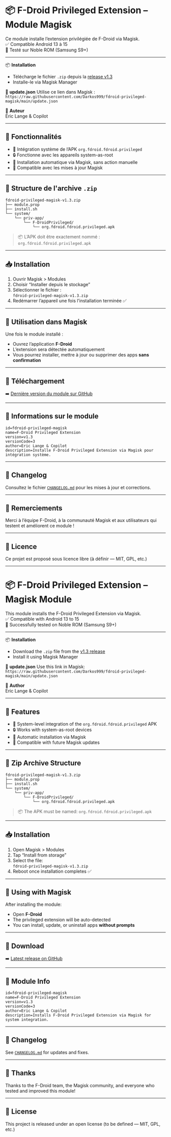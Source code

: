 # 📦 F-Droid Privileged Extension – Module Magisk

Ce module installe l’extension privilégiée de F-Droid via Magisk.  
✅ Compatible Android 13 à 15  
🧪 Testé sur Noble ROM (Samsung S9+)

---

📦 **Installation**
- Télécharge le fichier `.zip` depuis la [release v1.3](https://github.com/Darkos999/fdroid-privileged-magisk/releases/latest)
- Installe-le via Magisk Manager

🔗 **update.json**
Utilise ce lien dans Magisk :  
`https://raw.githubusercontent.com/Darkos999/fdroid-privileged-magisk/main/update.json`

👤 **Auteur**  
Eric Lange & Copilot

---

## 🧰 Fonctionnalités

- 📲 Intégration système de l’APK `org.fdroid.fdroid.privileged`
- 🔒 Fonctionne avec les appareils system-as-root
- 🚀 Installation automatique via Magisk, sans action manuelle
- 🔄 Compatible avec les mises à jour Magisk

---

## 📁 Structure de l'archive `.zip`

```
fdroid-privileged-magisk-v1.3.zip  
├── module.prop  
├── install.sh  
└── system/  
    └── priv-app/  
        └── F-DroidPrivileged/  
            └── org.fdroid.fdroid.privileged.apk
```

> 📦 L’APK doit être exactement nommé : `org.fdroid.fdroid.privileged.apk`

---

## 📥 Installation

1. Ouvrir Magisk > Modules  
2. Choisir “Installer depuis le stockage”  
3. Sélectionner le fichier :  
   `fdroid-privileged-magisk-v1.3.zip`  
4. Redémarrer l’appareil une fois l’installation terminée ✅

---

## 🧭 Utilisation dans Magisk

Une fois le module installé :
- Ouvrez l’application **F-Droid**
- L’extension sera détectée automatiquement
- Vous pourrez installer, mettre à jour ou supprimer des apps **sans confirmation**

---

## 🔗 Téléchargement

➡️ [Dernière version du module sur GitHub](https://github.com/Darkos999/fdroid-privileged-magisk/releases/latest)

---

## 📝 Informations sur le module

```
id=fdroid-privileged-magisk
name=F-Droid Privileged Extension
version=v1.3
versionCode=3
author=Eric Lange & Copilot
description=Installe F-Droid Privileged Extension via Magisk pour intégration système.
```

---

## 📰 Changelog

Consultez le fichier [`CHANGELOG.md`](./CHANGELOG.md) pour les mises à jour et corrections.

---

## 🤝 Remerciements

Merci à l’équipe F-Droid, à la communauté Magisk et aux utilisateurs qui testent et améliorent ce module !

---

## 📜 Licence

Ce projet est proposé sous licence libre (à définir — MIT, GPL, etc.)

---

# 📦 F-Droid Privileged Extension – Magisk Module

This module installs the F-Droid Privileged Extension via Magisk.  
✅ Compatible with Android 13 to 15  
🧪 Successfully tested on Noble ROM (Samsung S9+)

---

📦 **Installation**
- Download the `.zip` file from the [v1.3 release](https://github.com/Darkos999/fdroid-privileged-magisk/releases/latest)
- Install it using Magisk Manager

🔗 **update.json**
Use this link in Magisk:  
`https://raw.githubusercontent.com/Darkos999/fdroid-privileged-magisk/main/update.json`

👤 **Author**  
Eric Lange & Copilot

---

## 🧰 Features

- 📲 System-level integration of the `org.fdroid.fdroid.privileged` APK
- 🔒 Works with system-as-root devices
- 🚀 Automatic installation via Magisk
- 🔄 Compatible with future Magisk updates

---

## 📁 Zip Archive Structure

```
fdroid-privileged-magisk-v1.3.zip  
├── module.prop  
├── install.sh  
└── system/  
    └── priv-app/  
        └── F-DroidPrivileged/  
            └── org.fdroid.fdroid.privileged.apk
```

> 📦 The APK must be named: `org.fdroid.fdroid.privileged.apk`

---

## 📥 Installation

1. Open Magisk > Modules  
2. Tap “Install from storage”  
3. Select the file:  
   `fdroid-privileged-magisk-v1.3.zip`  
4. Reboot once installation completes ✅

---

## 🧭 Using with Magisk

After installing the module:
- Open **F-Droid**
- The privileged extension will be auto-detected
- You can install, update, or uninstall apps **without prompts**

---

## 🔗 Download

➡️ [Latest release on GitHub](https://github.com/Darkos999/fdroid-privileged-magisk/releases/latest)

---

## 📝 Module Info

```
id=fdroid-privileged-magisk
name=F-Droid Privileged Extension
version=v1.3
versionCode=3
author=Eric Lange & Copilot
description=Installs F-Droid Privileged Extension via Magisk for system integration.
```

---

## 📰 Changelog

See [`CHANGELOG.md`](./CHANGELOG.md) for updates and fixes.

---

## 🤝 Thanks

Thanks to the F-Droid team, the Magisk community, and everyone who tested and improved this module!

---

## 📜 License

This project is released under an open license (to be defined — MIT, GPL, etc.)
